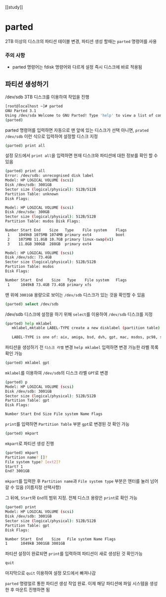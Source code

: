 [[study]]
# parted

2TB 이상의 디스크의 파티션 테이블 변경, 파티션 생성 할때는 `parted` 명령어를 사용


### 주의 사항
- parted 명령어는 fdisk 명령어와 다르게 설정 즉시 디스크에 바로 적용됨

## 파티션 생성하기
/dev/sdb 3TB 디스크를 이용하여 작업을 진행

```bash
[root@localhost ~]# parted 
GNU Parted 3.1 
Using /dev/sda Welcome to GNU Parted! Type 'help' to view a list of commands. 
(parted)
```

parted 명령어를 입력하면 자동으로 맨 앞에 있는 디스크가 선택
아니면, `prated /dev/sdb` 이런 식으로 입력하여 설정할 디스크 지정

```bash
(parted) print all
```

설정 모드에서 `print all`을 입력하면 현재 디스크와 파티션에 대한 정보를 확인 할 수 있음

```bash
(parted) print all 
Error: /dev/sdb: unrecognised disk label 
Model: HP LOGICAL VOLUME (scsi) 
Disk /dev/sdb: 3001GB 
Sector size (logical/physical): 512B/512B 
Partition Table: unknown 
Disk Flags: 

Model: HP LOGICAL VOLUME (scsi)
Disk /dev/sda: 300GB 
Sector size (logical/physical): 512B/512B 
Partition Table: msdos Disk Flags: 

Number Start End    Size   Type    File system    Flags 
 1    1049kB 1075MB 1074MB primary ext4           boot 
 2    1075MB 11.8GB 10.7GB primary linux-swap(v1) 
 3    11.8GB 300GB  288GB  primary ext4 

Model: HP LOGICAL VOLUME (scsi) 
Disk /dev/sdc: 73.4GB 
Sector size (logical/physical): 512B/512B 
Partition Table: msdos 
Disk Flags: 

Number Start  End    Size   Type    File system   Flags 
 1     1049kB 73.4GB 73.4GB primary xfs
```

맨 위에 ``3001GB`` 용량으로 보이는 `/dev/sdb` 디스크가 있는 것을 확인할 수 있음

```bash
(parted) select /dev/sdb
```

/dev/sdb 디스크에 설정을 하기 위해 `select`를 이용하여 `/dev/sdb` 디스크를 지정

```bash
(parted) help mklabel 
   mklabel,mktable LABEL-TYPE create a new disklabel (partition table) 
   
   LABEL-TYPE is one of: aix, amiga, bsd, dvh, gpt, mac, msdos, pc98, sun, loop
```

파티션을 생성하기 전 `디스크 라벨` 변경
`help mklabel` 입력하면 변경 가능한 라벨 목록 확인 가능

```bash
(parted) mklabel gpt
```

`mklabel`를 이용하여 `/dev/sdb`의 디스크 라벨 `GPT`로 변경

```bash
(parted) p 
Model: HP LOGICAL VOLUME (scsi) 
Disk /dev/sdb: 3001GB 
Sector size (logical/physical): 512B/512B
Partition Table: gpt 
Disk Flags: 

Number Start End Size File system Name Flags
```

`print`를 입력하면 `Partition Table` 부분 `gpt`로 변경된 것 확인 가능

```bash
(parted) mkpart
```

`mkpart`로 파티션 생성 진행

```bash
(parted) mkpart
Partition name? []?
File system type? [ext2]?
Start? 1
End? 3001GB
```

`mkpart`를 입력한 후 `Partition name`과 `File system type` 부분은 엔터를 눌러 넘어갈 수 있음 (이름지정 선택사항)

그 뒤에, `Start`와 `End`의 범위 지정. 전체 디스크 용량은 `print`로 확인 가능

```bash
(parted) print 
Model: HP LOGICAL VOLUME (scsi) 
Disk /dev/sdb: 3001GB 
Sector size (logical/physical): 512B/512B 
Partition Table: gpt 
Disk Flags: 

Number Start  End    Size   File system Name Flags 
1      1049kB 3001GB 3001GB
```

파티션 설정이 완료되면 `print`를 입력하여 파티션이 새로 생성된 것 확인가능

```bash
quit
```

마지막으로 `quit` 이용하여 설정 모드에서 빠져나감


`parted` 명령얼르 통한 파티션 생성 작업 완료.
이제 해당 파티션에 파일 시스템을 생성한 후 마운트 진행하면 됨